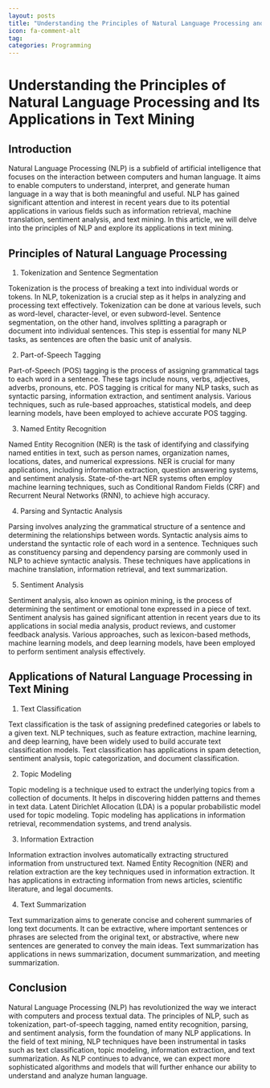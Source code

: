 ```yaml
---
layout: posts
title: "Understanding the Principles of Natural Language Processing and Its Applications in Text Mining"
icon: fa-comment-alt
tag:      
categories: Programming
---
```



# Understanding the Principles of Natural Language Processing and Its Applications in Text Mining

## Introduction

Natural Language Processing (NLP) is a subfield of artificial intelligence that focuses on the interaction between computers and human language. It aims to enable computers to understand, interpret, and generate human language in a way that is both meaningful and useful. NLP has gained significant attention and interest in recent years due to its potential applications in various fields such as information retrieval, machine translation, sentiment analysis, and text mining. In this article, we will delve into the principles of NLP and explore its applications in text mining.

## Principles of Natural Language Processing

1. Tokenization and Sentence Segmentation

Tokenization is the process of breaking a text into individual words or tokens. In NLP, tokenization is a crucial step as it helps in analyzing and processing text effectively. Tokenization can be done at various levels, such as word-level, character-level, or even subword-level. Sentence segmentation, on the other hand, involves splitting a paragraph or document into individual sentences. This step is essential for many NLP tasks, as sentences are often the basic unit of analysis.

2. Part-of-Speech Tagging

Part-of-Speech (POS) tagging is the process of assigning grammatical tags to each word in a sentence. These tags include nouns, verbs, adjectives, adverbs, pronouns, etc. POS tagging is critical for many NLP tasks, such as syntactic parsing, information extraction, and sentiment analysis. Various techniques, such as rule-based approaches, statistical models, and deep learning models, have been employed to achieve accurate POS tagging.

3. Named Entity Recognition

Named Entity Recognition (NER) is the task of identifying and classifying named entities in text, such as person names, organization names, locations, dates, and numerical expressions. NER is crucial for many applications, including information extraction, question answering systems, and sentiment analysis. State-of-the-art NER systems often employ machine learning techniques, such as Conditional Random Fields (CRF) and Recurrent Neural Networks (RNN), to achieve high accuracy.

4. Parsing and Syntactic Analysis

Parsing involves analyzing the grammatical structure of a sentence and determining the relationships between words. Syntactic analysis aims to understand the syntactic role of each word in a sentence. Techniques such as constituency parsing and dependency parsing are commonly used in NLP to achieve syntactic analysis. These techniques have applications in machine translation, information retrieval, and text summarization.

5. Sentiment Analysis

Sentiment analysis, also known as opinion mining, is the process of determining the sentiment or emotional tone expressed in a piece of text. Sentiment analysis has gained significant attention in recent years due to its applications in social media analysis, product reviews, and customer feedback analysis. Various approaches, such as lexicon-based methods, machine learning models, and deep learning models, have been employed to perform sentiment analysis effectively.

## Applications of Natural Language Processing in Text Mining

1. Text Classification

Text classification is the task of assigning predefined categories or labels to a given text. NLP techniques, such as feature extraction, machine learning, and deep learning, have been widely used to build accurate text classification models. Text classification has applications in spam detection, sentiment analysis, topic categorization, and document classification.

2. Topic Modeling

Topic modeling is a technique used to extract the underlying topics from a collection of documents. It helps in discovering hidden patterns and themes in text data. Latent Dirichlet Allocation (LDA) is a popular probabilistic model used for topic modeling. Topic modeling has applications in information retrieval, recommendation systems, and trend analysis.

3. Information Extraction

Information extraction involves automatically extracting structured information from unstructured text. Named Entity Recognition (NER) and relation extraction are the key techniques used in information extraction. It has applications in extracting information from news articles, scientific literature, and legal documents.

4. Text Summarization

Text summarization aims to generate concise and coherent summaries of long text documents. It can be extractive, where important sentences or phrases are selected from the original text, or abstractive, where new sentences are generated to convey the main ideas. Text summarization has applications in news summarization, document summarization, and meeting summarization.

## Conclusion

Natural Language Processing (NLP) has revolutionized the way we interact with computers and process textual data. The principles of NLP, such as tokenization, part-of-speech tagging, named entity recognition, parsing, and sentiment analysis, form the foundation of many NLP applications. In the field of text mining, NLP techniques have been instrumental in tasks such as text classification, topic modeling, information extraction, and text summarization. As NLP continues to advance, we can expect more sophisticated algorithms and models that will further enhance our ability to understand and analyze human language.